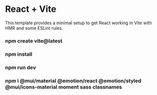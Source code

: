 # React + Vite

This template provides a minimal setup to get React working in Vite with HMR and some ESLint rules.

### npm create vite@latest
### npm install
### npm run dev
### npm i @mui/material @emotion/react @emotion/styled @mui/icons-material moment sass classnames